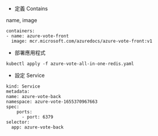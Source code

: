 * 定義 Contains 

name, image
```
containers:
- name: azure-vote-front
  image: mcr.microsoft.com/azuredocs/azure-vote-front:v1
```


* 部署應用程式
```
kubectl apply -f azure-vote-all-in-one-redis.yaml
```

* 設定 Service 

```
kind: Service
metadata:
name: azure-vote-back
namespace: azure-vote-1655370967663
spec:
	ports:
	  - port: 6379
selector:
  app: azure-vote-back
  
```  
